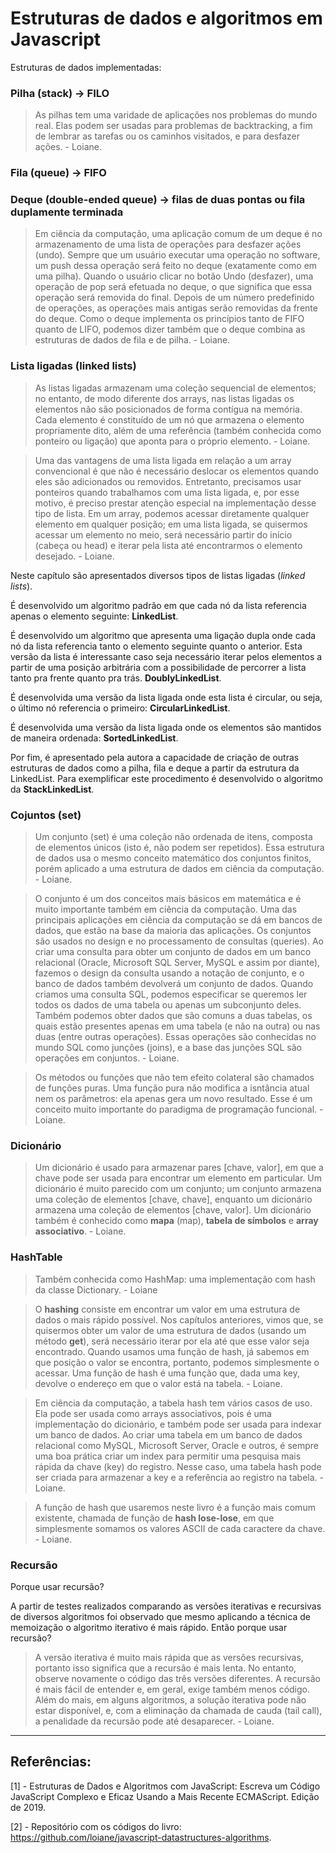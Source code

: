 # Estruturas de dados e algoritmos em Javascript

Estruturas de dados implementadas:

### Pilha (stack) -> **FILO**

> As pilhas tem uma varidade de aplicações nos problemas do mundo real. Elas podem ser usadas para problemas de backtracking, a fim de lembrar as tarefas ou os caminhos visitados, e para desfazer ações. - Loiane.

### Fila (queue) -> **FIFO**

### Deque (double-ended queue) -> filas de duas pontas ou fila duplamente terminada

> Em ciência da computação, uma aplicação comum de um deque é no armazenamento de uma lista de operações para desfazer ações (undo). Sempre que um usuário executar uma operação no software, um push dessa operação será feito no deque (exatamente como em uma pilha). Quando o usuário clicar no botão Undo (desfazer), uma operação de pop será efetuada no deque, o que significa que essa operação será removida do final. Depois de um número predefinido de operações, as operações mais antigas serão removidas da frente do deque. Como o deque implementa os princípios tanto de FIFO quanto de LIFO, podemos dizer também que o deque combina as estruturas de dados de fila e de pilha. - Loiane.

### Lista ligadas (linked lists)

> As listas ligadas armazenam uma coleção sequencial de elementos; no entanto, de modo diferente dos arrays, nas listas ligadas os elementos não são posicionados de forma contígua na memória. Cada elemento é constituído de um nó que armazena o elemento propriamente dito, além de uma referência (também conhecida como ponteiro ou ligação) que aponta para o próprio elemento. - Loiane.

> Uma das vantagens de uma lista ligada em relação a um array convencional é que não é necessário deslocar os elementos quando eles são adicionados ou removidos. Entretanto, precisamos usar ponteiros quando trabalhamos com uma lista ligada, e, por esse motivo, é preciso prestar atenção especial na implementação desse tipo de lista. Em um array, podemos acessar diretamente qualquer elemento em qualquer posição; em uma lista ligada, se quisermos acessar um elemento no meio, será necessário partir do início (cabeça ou head) e iterar pela lista até encontrarmos o elemento desejado. - Loiane.

Neste capítulo são apresentados diversos tipos de listas ligadas (_linked lists_). 

É desenvolvido um algoritmo padrão em que cada nó da lista referencia apenas o elemento seguinte: **LinkedList**.

É desenvolvido um algoritmo que apresenta uma ligação dupla onde cada nó da lista referencia tanto o elemento seguinte quanto o anterior. Esta versão da lista é interessante caso seja necessário iterar pelos elementos a partir de uma posição arbitrária com a possibilidade de percorrer a lista tanto pra frente quanto pra trás. **DoublyLinkedList**.

É desenvolvida uma versão da lista ligada onde esta lista é circular, ou seja, o último nó referencia o primeiro: **CircularLinkedList**.

É desenvolvida uma versão da lista ligada onde os elementos são mantidos de maneira ordenada: **SortedLinkedList**.

Por fim, é apresentado pela autora a capacidade de criação de outras estruturas de dados como a pilha, fila e deque a partir da estrutura da LinkedList. Para exemplificar este procedimento é desenvolvido o algoritmo da **StackLinkedList**.

### Cojuntos (set)

> Um conjunto (set) é uma coleção não ordenada de itens, composta de elementos únicos (isto é, não podem ser repetidos). Essa estrutura de dados usa o mesmo conceito matemático dos conjuntos finitos, porém aplicado a uma estrutura de dados em ciência da computação. - Loiane.

> O conjunto é um dos conceitos mais básicos em matemática e é muito importante também em ciência da computação. Uma das principais aplicações em ciência da computação se dá em bancos de dados, que estão na base da maioria das aplicações. Os conjuntos são usados no design e no processamento de consultas (queries). Ao criar uma consulta para obter um conjunto de dados em um banco relacional (Oracle, Microsoft SQL Server, MySQL e assim por diante), fazemos o design da consulta usando a notação de conjunto, e o banco de dados também devolverá um conjunto de dados. Quando criamos uma consulta SQL, podemos especificar se queremos ler todos os dados de uma tabela ou apenas um subconjunto deles. Também podemos obter dados que são comuns a duas tabelas, os quais estão presentes apenas em uma tabela (e não na outra) ou nas duas (entre outras operações). Essas operações são conhecidas no mundo SQL como junções (joins), e a base das junções SQL são operações em conjuntos. - Loiane.

> Os métodos ou funções que não tem efeito colateral são chamados de funções puras. Uma função pura não modifica a isntância atual nem os parâmetros: ela apenas gera um novo resultado. Esse é um conceito muito importante do paradigma de programação funcional. - Loiane.

### Dicionário

> Um dicionário é usado para armazenar pares [chave, valor], em que a chave pode ser usada para encontrar um elemento em particular. Um dicionário é muito parecido com um conjunto; um conjunto armazena uma coleção de elementos [chave, chave], enquanto um dicionário armazena uma coleção de elementos [chave, valor]. Um dicionário também é conhecido como **mapa** (map), **tabela de símbolos** e **array associativo**. - Loiane.

### HashTable

> Também conhecida como HashMap: uma implementação com hash da classe Dictionary. - Loiane

> O **hashing** consiste em encontrar um valor em uma estrutura de dados o mais rápido possível. Nos capítulos anteriores, vimos que, se quisermos obter um valor de uma estrutura de dados (usando um método **get**), será necessário iterar por ela até que esse valor seja encontrado. Quando usamos uma função de hash, já sabemos em que posição o valor se encontra, portanto, podemos simplesmente o acessar. Uma função de hash é uma função que, dada uma key, devolve o endereço em que o valor está na tabela. - Loiane.

> Em ciência da computação, a tabela hash tem vários casos de uso. Ela pode ser usada como arrays associativos, pois é uma implementação do dicionário, e também pode ser usada para indexar um banco de dados. Ao criar uma tabela em um banco de dados relacional como MySQL, Microsoft Server, Oracle e outros, é sempre uma boa prática criar um index para permitir uma pesquisa mais rápida da chave (key) do registro. Nesse caso, uma tabela hash pode ser criada para armazenar a key e a referência ao registro na tabela. - Loiane.

> A função de hash que usaremos neste livro é a função mais comum existente, chamada de função de **hash lose-lose**, em que simplesmente somamos os valores ASCII de cada caractere da chave. - Loiane.

### Recursão

Porque usar recursão?

A partir de testes realizados comparando as versões iterativas e recursivas de diversos algoritmos foi observado que mesmo aplicando a técnica de memoização o algoritmo iterativo é mais rápido. Então porque usar recursão?

> A versão iterativa é muito mais rápida que as versões recursivas, portanto isso significa que a recursão é mais lenta. No entanto, observe novamente o código das três versões diferentes. A recursão é mais fácil de entender e, em geral, exige também menos código. Além do mais, em alguns algoritmos, a solução iterativa pode não estar disponível, e, com a eliminação da chamada de cauda (tail call), a penalidade da recursão pode até desaparecer. - Loiane.

---
## Referências:

[1] - Estruturas de Dados e Algoritmos com JavaScript: Escreva um Código JavaScript Complexo e Eficaz Usando a Mais Recente ECMAScript. Edição de 2019.

[2] - Repositório com os códigos do livro: https://github.com/loiane/javascript-datastructures-algorithms.